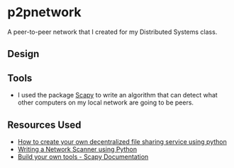 # p2pnetwork

A peer-to-peer network that I created for my Distributed Systems class.


## Design

## Tools
- I used the package [Scapy](https://scapy.net) to write an algorithm that can detect what other computers on my local network are going to be peers. 


## Resources Used
- [How to create your own decentralized file sharing service using python](https://medium.com/@amannagpal4/how-to-create-your-own-decentralized-file-sharing-service-using-python-2e00005bdc4a)
- [Writing a Network Scanner using Python](https://levelup.gitconnected.com/writing-a-network-scanner-using-python-a41273baf1e2)
- [Build your own tools - Scapy Documentation](https://scapy.readthedocs.io/en/latest/extending.html)